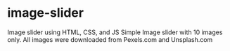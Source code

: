 # image-slider
Image slider using HTML, CSS, and JS
Simple Image slider with 10 images only.
All images were downloaded from Pexels.com and Unsplash.com

